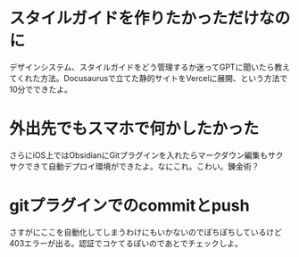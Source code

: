 # スタイルガイドを作りたかっただけなのに
デザインシステム、スタイルガイドをどう管理するか迷ってGPTに聞いたら教えてくれた方法。Docusaurusで立てた静的サイトをVercelに展開、という方法で10分でできたよ。

# 外出先でもスマホで何かしたかった
さらにiOS上ではObsidianにGitプラグインを入れたらマークダウン編集もサクサクできて自動デプロイ環境ができたよ。なにこれ。こわい。錬金術？

# gitプラグインでのcommitとpush
さすがにここを自動化してしまうわけにもいかないのでぽちぽちしているけど403エラーが出る。認証でコケてるぽいのであとでチェックしよ。